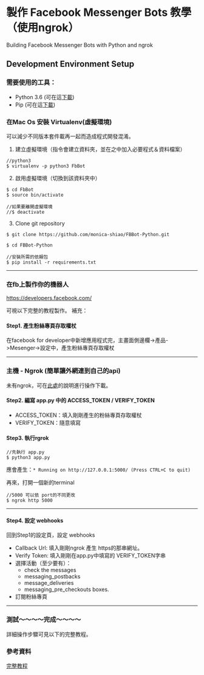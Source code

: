 # 製作 Facebook Messenger Bots 教學（使用ngrok）
Building Facebook Messenger Bots with Python and ngrok


## Development Environment Setup

### 需要使用的工具：
-   Python 3.6 (可在這[下載](https://www.python.org/downloads/))
-   Pip (可在這[下載](https://pypi.python.org/pypi/pip))


### 在Mac Os 安裝 Virtualenv(虛擬環境)
可以減少不同版本套件載再一起而造成程式開發混淆。

1. 建立虛擬環境（指令會建立資料夾，並在之中加入必要程式＆資料檔案）
```
//python3
$ virtualenv -p python3 FbBot
```
2. 啟用虛擬環境（切換到該資料夾中）
```
$ cd FbBot
$ source bin/activate

//如果要離開虛擬環境
//$ deactivate
```

3. Clone git repository
```
$ git clone https://github.com/monica-shiao/FBBot-Python.git

$ cd FBBot-Python

//安裝所需的依賴包
$ pip install -r requirements.txt
```

---
### 在fb上製作你的機器人
https://developers.facebook.com/

可視以下完整的教程製作。
補充：

#### Step1. 產生粉絲專頁存取權杖
在facebook for developer中新增應用程式完，主畫面側邊欄->產品->Mesenger->設定中，產生粉絲專頁存取權杖

---
### 主機 - Ngrok (簡單讓外網連到自己的api)

未有ngrok，可在[此處](https://gist.github.com/jwebcat/ecaac7bc7ee26e01cd4a)的說明進行操作下載。

#### Step2. 編寫 app.py 中的 ACCESS_TOKEN / VERIFY_TOKEN
- ACCESS_TOKEN：填入剛剛產生的粉絲專頁存取權杖
- VERIFY_TOKEN：隨意填寫

#### Step3. 執行rgrok
```
//先執行 app.py
$ python3 app.py
```

應會產生：`* Running on http://127.0.0.1:5000/ (Press CTRL+C to quit)`

再來，打開一個新的terminal
```
//5000 可以依 port的不同更改
$ ngrok http 5000
```

---
#### Step4. 設定 webhooks
回到Step1的設定頁，設定 webhooks
- Callback Url: 填入剛剛ngrok 產生 https的那串網址。
- Verify Token: 填入剛剛在app.py中填寫的 VERIFY_TOKEN字串
- 選擇活動（至少要有）：
    - check the messages
    - messaging_postbacks
    - message_deliveries
    - messaging_pre_checkouts boxes.
- 訂閱粉絲專頁

---
### 測試～～～～完成～～～～

詳細操作步驟可見以下的完整教程。


### 參考資料
[完整教程](https://www.twilio.com/blog/2017/12/facebook-messenger-bot-python.html)





